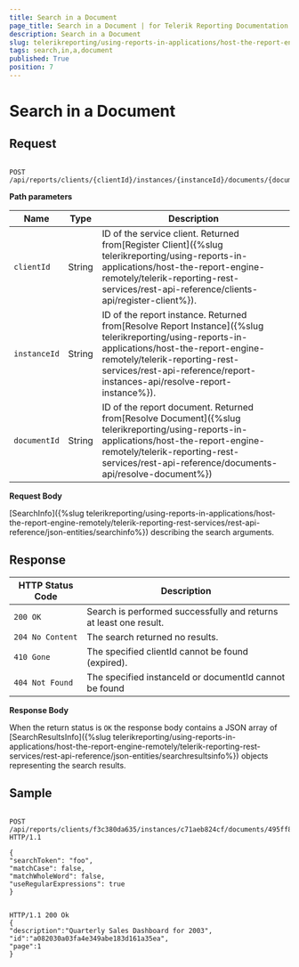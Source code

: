 ```yaml
---
title: Search in a Document
page_title: Search in a Document | for Telerik Reporting Documentation
description: Search in a Document
slug: telerikreporting/using-reports-in-applications/host-the-report-engine-remotely/telerik-reporting-rest-services/rest-api-reference/documents-api/search-in-a-document
tags: search,in,a,document
published: True
position: 7
---
```


# Search in a Document



## Request

	
````URI Template

POST /api/reports/clients/{clientId}/instances/{instanceId}/documents/{documentId}/search
````




__Path parameters__


| Name | Type | Description |
| ------ | ------ | ------ |
|`clientId`|String|ID of the service client. Returned from[Register Client]({%slug telerikreporting/using-reports-in-applications/host-the-report-engine-remotely/telerik-reporting-rest-services/rest-api-reference/clients-api/register-client%}).|
|`instanceId`|String|ID of the report instance. Returned from[Resolve Report Instance]({%slug telerikreporting/using-reports-in-applications/host-the-report-engine-remotely/telerik-reporting-rest-services/rest-api-reference/report-instances-api/resolve-report-instance%}).|
|`documentId`|String|ID of the report document. Returned from[Resolve Document]({%slug telerikreporting/using-reports-in-applications/host-the-report-engine-remotely/telerik-reporting-rest-services/rest-api-reference/documents-api/resolve-document%})|




__Request Body__

[SearchInfo]({%slug telerikreporting/using-reports-in-applications/host-the-report-engine-remotely/telerik-reporting-rest-services/rest-api-reference/json-entities/searchinfo%}) describing the search arguments.         

## Response


| HTTP Status Code | Description |
| ------ | ------ |
|`200 OK`|Search is performed successfully and returns at least one result.|
|`204 No Content`|The search returned no results.|
|`410 Gone`|The specified clientId cannot be found (expired).|
|`404 Not Found`|The specified instanceId or documentId cannot be found|




__Response Body__

When the return status is `OK` the response body contains a JSON array of [SearchResultsInfo]({%slug telerikreporting/using-reports-in-applications/host-the-report-engine-remotely/telerik-reporting-rest-services/rest-api-reference/json-entities/searchresultsinfo%})            objects representing the search results.         

## Sample

	
````Request Message

POST /api/reports/clients/f3c380da635/instances/c71aeb824cf/documents/495ff8766803332209ef12/search HTTP/1.1

{
"searchToken": "foo",
"matchCase": false,
"matchWholeWord": false,
"useRegularExpressions": true
}
````




	
````Response Message

HTTP/1.1 200 Ok
{
"description":"Quarterly Sales Dashboard for 2003",
"id":"a082030a03fa4e349abe183d161a35ea",
"page":1
}
````



